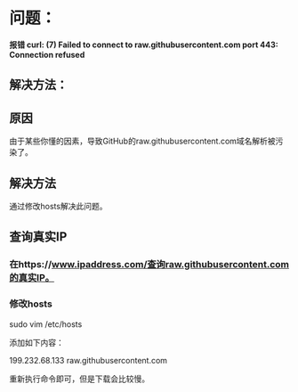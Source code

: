 # 问题：

**报错 curl: (7) Failed to connect to raw.githubusercontent.com port 443: Connection refused**



## 解决方法：



## 原因

由于某些你懂的因素，导致GitHub的raw.githubusercontent.com域名解析被污染了。

## 解决方法

通过修改hosts解决此问题。

## 查询真实IP

### 在https://www.ipaddress.com/查询raw.githubusercontent.com的真实IP。

### 修改hosts

sudo vim /etc/hosts

添加如下内容：

199.232.68.133 raw.githubusercontent.com

重新执行命令即可，但是下载会比较慢。
